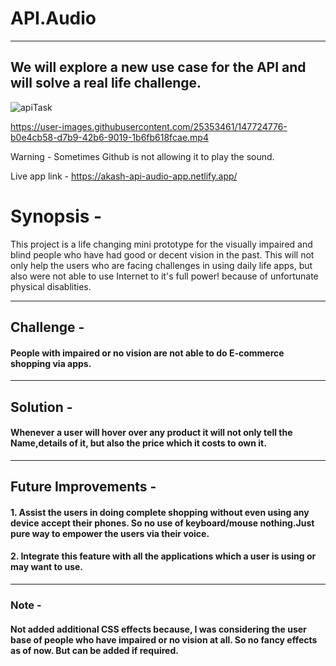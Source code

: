 # API.Audio
___

## We will explore a new use case for the API and will solve a real life challenge.

![apiTask](https://user-images.githubusercontent.com/25353461/147575158-63001e38-3ffe-44cd-a547-023578652d29.png)




https://user-images.githubusercontent.com/25353461/147724776-b0e4cb58-d7b9-42b6-9019-1b6fb618fcae.mp4

Warning - Sometimes Github is not allowing it to play the sound.



Live app link -  https://akash-api-audio-app.netlify.app/

# Synopsis -

This project is a life changing mini prototype for the visually impaired and blind people who have had good or decent vision in the past.
This will not only help the users who are facing challenges in using daily life apps, but also were not able to use Internet to it's full power! because of unfortunate physical disablities.
____________________

## Challenge - 

#### People with impaired or no vision are not able to do E-commerce shopping via apps.

____________________

## Solution - 

#### Whenever a user will hover over any product it will not only tell the Name,details of it, but also the price which it costs to own it.

____________________

## Future Improvements - 

#### 1. Assist the users in doing complete shopping without even using any device accept their phones. So no use of keyboard/mouse nothing.Just pure way to empower the users via their voice.

#### 2. Integrate this feature with all the applications which a user is using or may want to use.

___________________

### Note -

#### Not added additional CSS effects because, I was considering the user base of people who have impaired or no vision at all. So no fancy effects as of now. But can be added if required.
